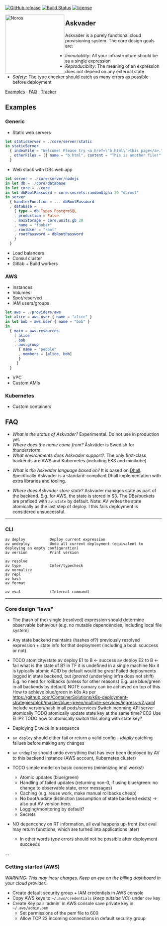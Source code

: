 [![GitHub release](https://img.shields.io/github/release/haskell/ghcup.svg)](https://github.com/haskell/ghcup/releases)
[![Build Status](https://travis-ci.org/haskell/ghcup.svg?branch=master)](https://travis-ci.org/haskell/ghcup)
[![license](https://img.shields.io/github/license/haskell/ghcup.svg)](COPYING.md)

<img alt="Noros" src="https://dl.dropboxusercontent.com/s/xrw0wxu7imjsvgt/askvader_sm.png" width="190" align="left">

## Askvader

Askvader is a purely functional cloud provisioning system. The core design goals are:

- *Immutablity*: All your infrastructure should be as a single expression
- *Reproduciblity*: The meaning of an expression does not depend on any external state
- *Safety*: The type checker should catch as many errors as possible before deployment

[Examples](#examples) · [FAQ](#faq) · [Tracker](https://github.com/askvader/askvader/issues)

## Examples

### Generic
- Static web servers

```elm
let staticServer = ./core/server/static
in staticServer
  { indexFile = "Welcome! Please try <a href=\"b.html\">this page</a>."
  , otherFiles = [{ name = "b.html", content = "This is another file!" }]
  }
```
- Web stack with DBs web app
```elm
let server = ./core/server/nodejs
in let db = ./core/database
in let core = ./core
in let dbRootPassword = core.secrets.randomAlpha 20 "dbroot"
in server
  { handlerFunction = ... dbRootPassword
  , database =
    { type = db.Types.PostgreSQL
    , production = False
    , maxStorage = core.units.gb 20
    , name = "foobar"
    , rootUser = "root"
    , rootPassword = dbRootPassword
    }
  }
```
- Load balancers
- Consul cluster
- Gitlab + Build workers
### AWS
- Instances
- Volumes
- Spot/reserved
- IAM users/groups
```elm
let aws = ./providers/aws
let alice = aws.user { name = "alice" }
in let bob = aws.user { name = "bob" }
in
  { main = aws.resources
    [ alice
    , bob
    , aws.group
      { name = "people"
      , members = [alice, bob]
      }
     ]
  }
```
- VPC
- Custom AMIs
### Kubernetes
- Custom containers

## FAQ
- *What is the status of Askvader?* Experimental. Do not use in production yet.
- *Where does the name come from?* Åskväder is Swedish for *thunderstorm*.
- *What environments does Askvader support?*. The only first-class backends are AWS and Kubernetes (including EKS and minikube).
<!--
- *How does Askvader relate to Nix/NixOS?* Askvader can provision NixOS machines with configurations written in the Nix language or the Askvader language.
- *How does Askvader relate to Terraform?* Askvader includes libraries for generating HCL understood by Terraform. This is used as a backend for the AWS/Kubernetes functionality.
- *How does Askvader relate to Docker/Packer?* Askvader can generate containers using Docker or Packer as a backend.
- *How does Askvader relate to Kubernetes?* Askvader can provision Kubernetes clusters.
- *How does Askvader relate to Helm?* Askvader does not include first-class support for Helm, and is best thought of as an alternative to it.
- *How does Askvader relate to Ansible/Puppet/Salt etc?* Askvader does not include first-class support for these tools, and is best thought of as an alternative to them.
-->
- *What is the Askvader language based on?* It is based on [Dhall](). Specifically Askvader is a standard-compliant Dhall implementation with extra libraries and tooling.

- *Where does Askvader store state?* Askvader manages state as part of the backend. E.g. for AWS, the state is stored in S3. The DBs/buckets are prefixed with `av.state` by default. Note: AV writes the state atomically as the last step of deploy. I this fails deployment is considered unsuccessful.

---
### CLI
```
av deploy           Deploy current expression
av undeploy         Undo all current deployment (equivalent to deploying an empty configuration)
av version          Print version

av resolve
av type             Infer/typecheck
av normalize
av repl
av hash
av format

av eval             (Internal command)
```

---
### Core design "laws"
- The (hash of the) single (resolved) expression should determine observable behaviour (e.g. no mutable dependencies, including local file system)

- Any state backend maintains (hashes of?) previously resolved expression + state info for that deployment (including a bool: scuccess or not)
- TODO atomicity/state
    av deploy E1 to B <- success
    av deploy E2 to B <- fail
      what is the state of B?
        in TF it is undefined
        in a single machine Nix it is typically atomic
  ACID by default would be *great*
  Failed deployments logged in state backend, but *ignored* (underlying infra does not shift)
    E.g. no need for rollbacks (unless for other reasons)
    E.g. use blue/green in all backends by default)
    NOTE carnary can be achieved on top of this
    How to achieve blue/green in
      k8s
        As per https://github.com/ContainerSolutions/k8s-deployment-strategies/blob/master/blue-green/multiple-services/ingress-v2.yaml
        Include version/hash in all pods/services
        Switch incoming API server atomically
          TODO atomically update state key at the same time?
      EC2
        Use El IP? TODO how to atomically switch this along with state key?

- Deploying E twice in a sequence
- `av deploy` should either fail or return a valid config - *ideally* catching failues before making any changes
- `av undeploy` should undo everything that has ever been deployed by AV to this backend instance (AWS account, Kubernetes cluster)

- TODO simple model on basic concerns (minimizing impl works!)
  - Atomic updates (blue/green)
  - Handling of failed updates (returning non-0, if using blue/green: no change to observable state, error messages)
  - Caching (e.g. reuse work, make manual rollbacks cheap)
  - No boot/update distinction (assumption of state backend exists) -> also put AV version here.
  - Logging/monitoring by default?
  - Secrets

- NO depencency on RT information, all eval happens up-front (but eval may return functions, which are turned into applications later)
  - In other words *type* errors should not be possible after deployment succeeds

--

### Getting started (AWS)

*WARNING: This may incur charges. Keep an eye on the billing dashboard in your cloud provider.*.

- Create default security group + IAM credentials in AWS console
- Copy AWS keys to `~/.aws/credentials` (*keep outside VC!*) under `dev` key
- Create Key pair 'admin' in AWS console save private key in `~/.aws/admin.pem`
  - Set permissions of the pem file to 600
  - Allow TCP 22 incoming connections in default security group

